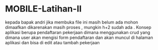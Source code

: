 # MOBILE-Latihan-II

kepada bapak andri jika membuka file ini masih belum ada mohon dimaafkan dikarenakan masih proses , mungkin h+2 sudah ada . Konsep aplikasi berupa pendaftaran pekerjaan dimana menggunakan crud yang dimana user akan mengisi form pendaftaran dan akan muncul di halaman aplikasi dan bisa di edit atau tambah pekerjaan
